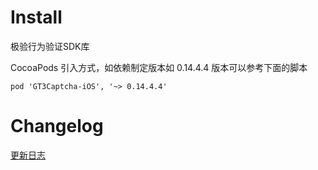 # Install
极验行为验证SDK库

CocoaPods 引入方式，如依赖制定版本如 0.14.4.4 版本可以参考下面的脚本 

`pod 'GT3Captcha-iOS', '~> 0.14.4.4'`

# Changelog

[更新日志](https://docs.geetest.com/sensebot/deploy/changelog/ios)
